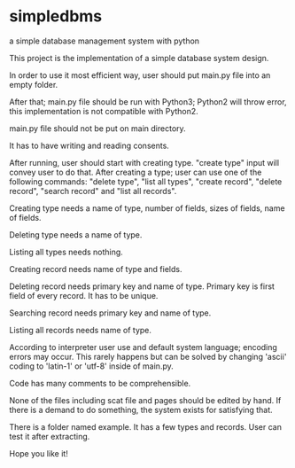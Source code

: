 # simpledbms
a simple database management system with python

This project is the implementation of a simple database system design.

In order to use it most efficient way, user should put main.py file into an empty folder. 

After that; main.py file should be run with Python3; Python2 will throw error, this implementation is not compatible with Python2. 

main.py file should not be put on main directory.

It has to have writing and reading consents.

After running, user should start with creating type. "create type" input will convey user to do that. After creating a type; user can use one of the following commands: "delete type", "list all types", "create record", "delete record", "search record" and "list all records".

Creating type needs a name of type, number of fields, sizes of fields, name of fields.

Deleting type needs a name of type.

Listing all types needs nothing.

Creating record needs name of type and fields.

Deleting record needs primary key and name of type. Primary key is first field of every record. It has to be unique.

Searching record needs primary key and name of type.

Listing all records needs name of type.

According to interpreter user use and default system language; encoding errors may occur. This rarely happens but can be solved by changing 'ascii' coding to 'latin-1' or 'utf-8' inside of main.py.

Code has many comments to be comprehensible.

None of the files including scat file and pages should be edited by hand. If there is a demand to do something, the system exists for satisfying that.

There is a folder named example. It has a few types and records. User can test it after extracting.

Hope you like it!
